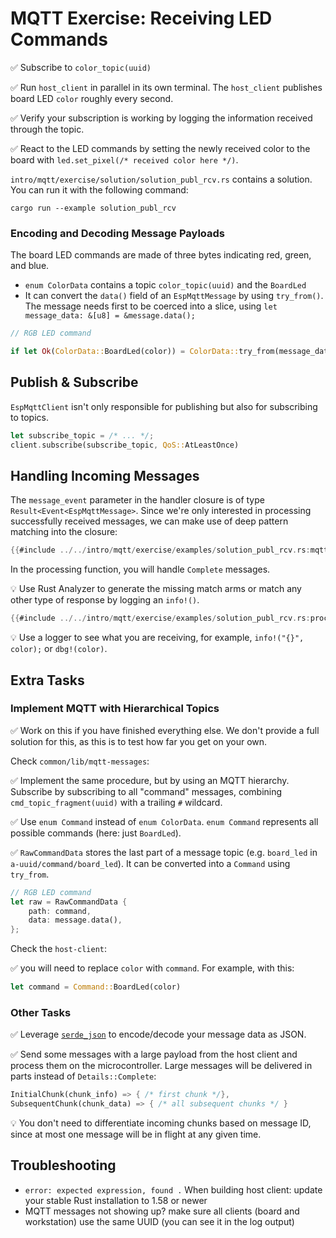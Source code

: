 # MQTT Exercise: Receiving LED Commands

✅ Subscribe to `color_topic(uuid)`

✅ Run `host_client` in parallel in its own terminal. The `host_client` publishes board LED `color` roughly every second.

✅ Verify your subscription is working by logging the information received through the topic.

✅ React to the LED commands by setting the newly received color to the board with `led.set_pixel(/* received color here */)`.

`intro/mqtt/exercise/solution/solution_publ_rcv.rs` contains a solution. You can run it with the following command:

```console
cargo run --example solution_publ_rcv
```

### Encoding and Decoding Message Payloads

The board LED commands are made of three bytes indicating red, green, and blue.
- `enum ColorData` contains a topic `color_topic(uuid)` and the `BoardLed`
- It can convert the `data()` field of an `EspMqttMessage` by using `try_from()`. The message needs first to be coerced into a slice, using `let message_data: &[u8] = &message.data();`


```rust
// RGB LED command

if let Ok(ColorData::BoardLed(color)) = ColorData::try_from(message_data) { /* set new color here */ }
```

## Publish & Subscribe

`EspMqttClient` isn't only responsible for publishing but also for subscribing to topics.

```rust
let subscribe_topic = /* ... */;
client.subscribe(subscribe_topic, QoS::AtLeastOnce)
```

## Handling Incoming Messages


The `message_event` parameter in the handler closure is of type `Result<Event<EspMqttMessage>`.
Since we're only interested in processing successfully received messages, we can make use of deep pattern matching into the closure:

```rust
{{#include ../../intro/mqtt/exercise/examples/solution_publ_rcv.rs:mqtt_client}}
```

In the processing function, you will handle `Complete` messages.

💡 Use Rust Analyzer to generate the missing match arms or match any other type of response by logging an `info!()`.

```rust
{{#include ../../intro/mqtt/exercise/examples/solution_publ_rcv.rs:process_message}}
```

💡 Use a logger to see what you are receiving, for example, `info!("{}", color);` or `dbg!(color)`.

## Extra Tasks

### Implement MQTT with Hierarchical Topics

✅ Work on this if you have finished everything else. We don't provide a full solution for this, as this is to test how far you get on your own.

Check `common/lib/mqtt-messages`:

✅ Implement the same procedure, but by using an MQTT hierarchy. Subscribe by subscribing to all "command" messages, combining `cmd_topic_fragment(uuid)` with a trailing `#` wildcard.

✅ Use `enum Command` instead of `enum ColorData`. `enum Command` represents all possible commands (here: just `BoardLed`).

✅ `RawCommandData` stores the last part of a message topic (e.g. `board_led` in `a-uuid/command/board_led`). It can be converted into a `Command` using `try_from`.

```rust
// RGB LED command
let raw = RawCommandData {
    path: command,
    data: message.data(),
};
```

Check the `host-client`:

✅ you will need to replace `color` with `command`. For example, with this:

```rust
let command = Command::BoardLed(color)
```

### Other Tasks

✅ Leverage [`serde_json`](https://docs.serde.rs/serde_json/) to encode/decode your message data as JSON.

✅ Send some messages with a large payload from the host client and process them on the microcontroller. Large messages will be delivered in parts instead of `Details::Complete`:

```rust
InitialChunk(chunk_info) => { /* first chunk */},
SubsequentChunk(chunk_data) => { /* all subsequent chunks */ }
```

💡 You don't need to differentiate incoming chunks based on message ID, since at most one message will be in flight at any given time.

## Troubleshooting
<!-- DELETE this section? its the same as 3.5.2 -->
- `error: expected expression, found .` When building host client: update your stable Rust installation to 1.58 or newer
- MQTT messages not showing up? make sure all clients (board and workstation) use the same UUID (you can see it in the log output)
